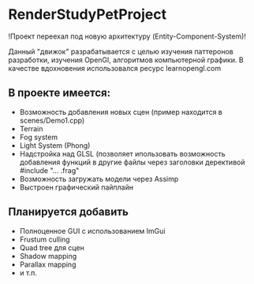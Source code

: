 # RenderStudyPetProject
!Проект переехал под новую архитектуру (Entity-Component-System)!

Данный "движок" разрабатывается с целью изучения паттеронов разработки, изучения OpenGl, алгоритмов компьютерной графики.
В качестве вдохновения использовался ресурс learnopengl.com

## В проекте имеется:
* Возможность добавления новых сцен (пример находится в scenes/Demo1.cpp)
* Terrain
* Fog system
* Light System (Phong)
* Надстройка над GLSL (позволяет ипользовать возможность добавления функций в другие файлы через заголовки дерективой #include "... .frag"
* Возможность загружать модели через Assimp
* Выстроен графический пайплайн

## Планируется добавить
* Полноценное GUI с использованием ImGui
* Frustum culling
* Quad tree для сцен
* Shadow mapping
* Parallax mapping
* и т.п.
